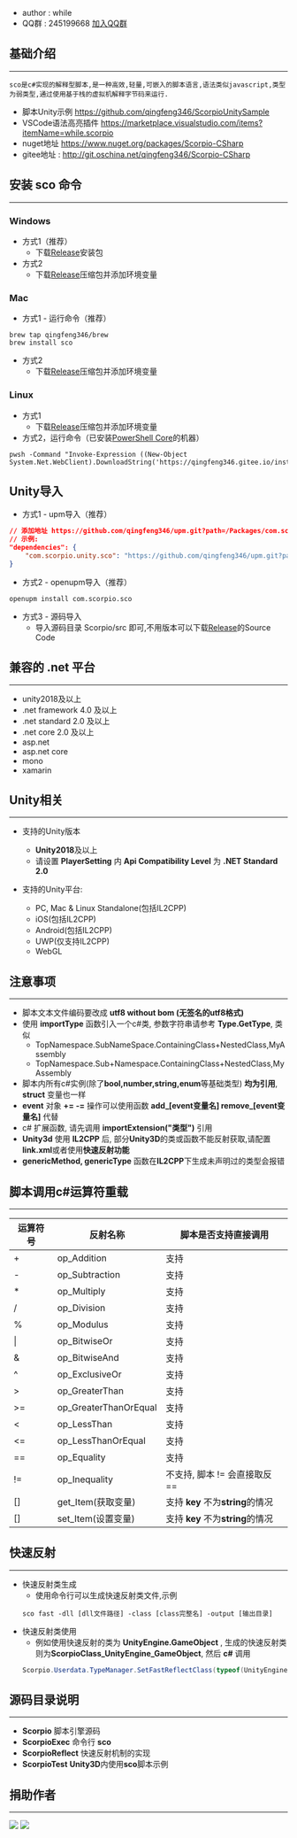 * author : while
* QQ群 : 245199668 [加入QQ群](http://shang.qq.com/wpa/qunwpa?idkey=8ef904955c52f7b3764403ab81602b9c08b856f040d284f7e2c1d05ed3428de8)

## 基础介绍
---
```
sco是c#实现的解释型脚本,是一种高效,轻量,可嵌入的脚本语言,语法类似javascript,类型为弱类型,通过使用基于栈的虚拟机解释字节码来运行.
```
* 脚本Unity示例 https://github.com/qingfeng346/ScorpioUnitySample
* VSCode语法高亮插件 https://marketplace.visualstudio.com/items?itemName=while.scorpio
* nuget地址 https://www.nuget.org/packages/Scorpio-CSharp
* gitee地址 : http://git.oschina.net/qingfeng346/Scorpio-CSharp
## 安装 **sco** 命令
---
### Windows
* 方式1（推荐）
    * 下载[Release](https://github.com/qingfeng346/Scorpio-CSharp/releases)安装包
* 方式2
    * 下载[Release](https://github.com/qingfeng346/Scorpio-CSharp/releases)压缩包并添加环境变量
### Mac
* 方式1 - 运行命令（推荐）
```
brew tap qingfeng346/brew
brew install sco
```
* 方式2
    * 下载[Release](https://github.com/qingfeng346/Scorpio-CSharp/releases)压缩包并添加环境变量

### Linux
* 方式1
    * 下载[Release](https://github.com/qingfeng346/Scorpio-CSharp/releases)压缩包并添加环境变量
* 方式2，运行命令（已安装[PowerShell Core](https://github.com/PowerShell/PowerShell/releases)的机器）
```
pwsh -Command "Invoke-Expression ((New-Object System.Net.WebClient).DownloadString('https://qingfeng346.gitee.io/installsco.ps1'))"
```
## Unity导入
* 方式1 - upm导入（推荐）
```json
// 添加地址 https://github.com/qingfeng346/upm.git?path=/Packages/com.scorpio.unity.sco#sco/[version]
// 示例:
"dependencies": {
    "com.scorpio.unity.sco": "https://github.com/qingfeng346/upm.git?path=/Packages/com.scorpio.unity.sco#sco/2.3.5",
}
```
* 方式2 - openupm导入（推荐）
```
openupm install com.scorpio.sco
```
* 方式3 - 源码导入
    * 导入源码目录 Scorpio/src 即可,不用版本可以下载[Release](https://github.com/qingfeng346/Scorpio-CSharp/releases)的Source Code

## 兼容的 **.net** 平台
---
* unity2018及以上
* .net framework 4.0 及以上
* .net standard 2.0 及以上
* .net core 2.0 及以上
* asp.net
* asp.net core
* mono
* xamarin
## Unity相关
---
* 支持的Unity版本
    * **Unity2018**及以上
    * 请设置 **PlayerSetting** 内 **Api Compatibility Level** 为 **.NET Standard 2.0**

* 支持的Unity平台:
    * PC, Mac & Linux Standalone(包括IL2CPP)
    * iOS(包括IL2CPP)
    * Android(包括IL2CPP)
    * UWP(仅支持IL2CPP)
    * WebGL

## 注意事项
---
* 脚本文本文件编码要改成 **utf8 without bom (无签名的utf8格式)**
* 使用 **importType** 函数引入一个c#类, 参数字符串请参考 **Type.GetType**, 类似 
    * TopNamespace.SubNameSpace.ContainingClass+NestedClass,MyAssembly
    * TopNamespace.Sub\+Namespace.ContainingClass+NestedClass,MyAssembly
* 脚本内所有c#实例(除了**bool,number,string,enum**等基础类型) **均为引用**, **struct** 变量也一样
* **event** 对象 **+= -=** 操作可以使用函数 **add_[event变量名] remove_[event变量名]** 代替
* c# 扩展函数, 请先调用 **importExtension("类型")** 引用
* **Unity3d** 使用 **IL2CPP** 后, 部分**Unity3D**的类或函数不能反射获取,请配置**link.xml**或者使用**快速反射功能**
* **genericMethod, genericType** 函数在**IL2CPP**下生成未声明过的类型会报错

## 脚本调用c#运算符重载
---
运算符号 | 反射名称                       | 脚本是否支持直接调用
-----   |  ----                         | ----
\+      |  op_Addition                  | 支持
\-      |  op_Subtraction               | 支持
\*      |  op_Multiply                  | 支持
/       |  op_Division                  | 支持
%       |  op_Modulus                   | 支持
\|      |  op_BitwiseOr                 | 支持
&       |  op_BitwiseAnd                | 支持
^       |  op_ExclusiveOr               | 支持
\>      |  op_GreaterThan               | 支持
\>=     |  op_GreaterThanOrEqual        | 支持
<       |  op_LessThan                  | 支持
<=      |  op_LessThanOrEqual           | 支持
==      |  op_Equality                  | 支持
!=      |  op_Inequality                | 不支持, 脚本 != 会直接取反 ==
[]      |  get_Item(获取变量)            | 支持 **key** 不为**string**的情况
[]      |  set_Item(设置变量)            | 支持 **key** 不为**string**的情况


## 快速反射
---
* 快速反射类生成
    * 使用命令行可以生成快速反射类文件,示例
    ```command
    sco fast -dll [dll文件路径] -class [class完整名] -output [输出目录]
    ```
* 快速反射类使用
    * 例如使用快速反射的类为 **UnityEngine.GameObject** , 生成的快速反射类则为**ScorpioClass_UnityEngine_GameObject**, 然后 **c#** 调用
    ```c#
    Scorpio.Userdata.TypeManager.SetFastReflectClass(typeof(UnityEngine.GameObject), new ScorpioClass_UnityEngine_GameObject(script))
    ```

## 源码目录说明
---
* **Scorpio** 脚本引擎源码
* **ScorpioExec** 命令行 **sco**
* **ScorpioReflect** 快速反射机制的实现
* **ScorpioTest** **Unity3D**内使用**sco**脚本示例

## 捐助作者
---
![](https://github.com/qingfeng346/qingfeng346.github.io/raw/master/img/wx.jpg)
![](https://github.com/qingfeng346/qingfeng346.github.io/raw/master/img/zfb.jpg)